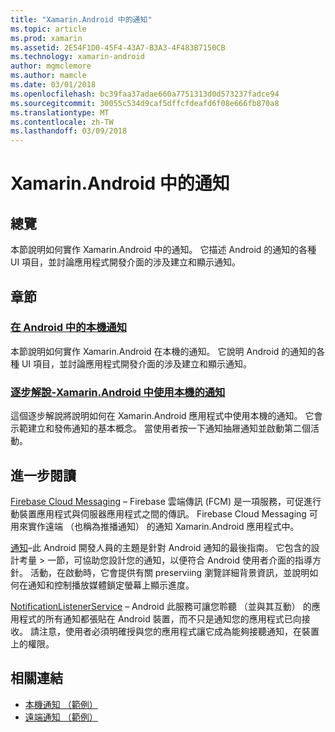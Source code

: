 ```yaml
---
title: "Xamarin.Android 中的通知"
ms.topic: article
ms.prod: xamarin
ms.assetid: 2E54F1D0-45F4-43A7-B3A3-4F483B7150CB
ms.technology: xamarin-android
author: mgmclemore
ms.author: mamcle
ms.date: 03/01/2018
ms.openlocfilehash: bc39faa37adae660a7751313d0d573237fadce94
ms.sourcegitcommit: 30055c534d9caf5dffcfdeafd6f08e666fb870a8
ms.translationtype: MT
ms.contentlocale: zh-TW
ms.lasthandoff: 03/09/2018
---
```

# <a name="notifications-in-xamarinandroid"></a>Xamarin.Android 中的通知


## <a name="overview"></a>總覽

本節說明如何實作 Xamarin.Android 中的通知。 它描述 Android 的通知的各種 UI 項目，並討論應用程式開發介面的涉及建立和顯示通知。


## <a name="sections"></a>章節

### <a name="local-notifications-in-androidlocal-notificationsmd"></a>[在 Android 中的本機通知](local-notifications.md)

本節說明如何實作 Xamarin.Android 在本機的通知。 它說明 Android 的通知的各種 UI 項目，並討論應用程式開發介面的涉及建立和顯示通知。 

### <a name="walkthrough---using-local-notifications-in-xamarinandroidlocal-notifications-walkthroughmd"></a>[逐步解說-Xamarin.Android 中使用本機的通知](local-notifications-walkthrough.md)  
 
這個逐步解說將說明如何在 Xamarin.Android 應用程式中使用本機的通知。 它會示範建立和發佈通知的基本概念。 當使用者按一下通知抽屜通知並啟動第二個活動。 


## <a name="for-further-reading"></a>進一步閱讀

[Firebase Cloud Messaging](~/android/data-cloud/google-messaging/firebase-cloud-messaging.md) &ndash; Firebase 雲端傳訊 (FCM) 是一項服務，可促進行動裝置應用程式與伺服器應用程式之間的傳訊。 Firebase Cloud Messaging 可用來實作遠端 （也稱為推播通知） 的通知 Xamarin.Android 應用程式中。

[通知](http://developer.android.com/guide/topics/ui/notifiers/notifications.html)&ndash;此 Android 開發人員的主題是針對 Android 通知的最後指南。 它包含的設計考量 > 一節，可協助您設計您的通知，以便符合 Android 使用者介面的指導方針。 活動，在啟動時，它會提供有關 preserviing 瀏覽詳細背景資訊，並說明如何在通知和控制播放媒體鎖定螢幕上顯示進度。 

[NotificationListenerService](https://developer.xamarin.com/api/type/Android.Service.Notification.NotificationListenerService/) &ndash; Android 此服務可讓您聆聽 （並與其互動） 的應用程式的所有通知都張貼在 Android 裝置，而不只是通知您的應用程式已向接收。 請注意，使用者必須明確授與您的應用程式讓它成為能夠接聽通知，在裝置上的權限。





## <a name="related-links"></a>相關連結

- [本機通知 （範例）](https://developer.xamarin.com/samples/monodroid/LocalNotifications/)
- [遠端通知 （範例）](https://developer.xamarin.com/samples/monodroid/RemoteNotifications/)
